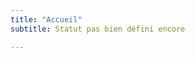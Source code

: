 ```yaml
---
title: "Accueil"
subtitle: Statut pas bien défini encore

---
```




<!-- ![description](https://mdg.imgix.net/assets/images/san-juan-mountains.jpg?auto=format&fit=clip&q=40&w=1080 "alt") -->
